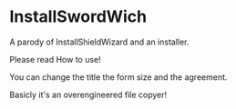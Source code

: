 # InstallSwordWich
A parody of InstallShieldWizard and an installer.

Please read How to use!

You can change the title the form size and the agreement.

Basicly it's an overengineered file copyer!
